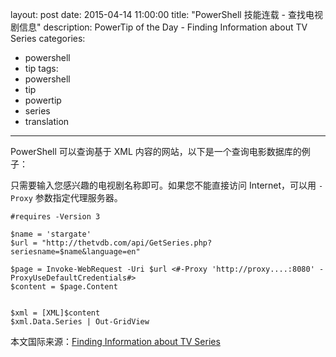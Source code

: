 ﻿layout: post
date: 2015-04-14 11:00:00
title: "PowerShell 技能连载 - 查找电视剧信息"
description: PowerTip of the Day - Finding Information about TV Series
categories:
- powershell
- tip
tags:
- powershell
- tip
- powertip
- series
- translation
---
PowerShell 可以查询基于 XML 内容的网站，以下是一个查询电影数据库的例子：

只需要输入您感兴趣的电视剧名称即可。如果您不能直接访问 Internet，可以用 `-Proxy` 参数指定代理服务器。

    #requires -Version 3
    
    $name = 'stargate'
    $url = "http://thetvdb.com/api/GetSeries.php?seriesname=$name&language=en"
    
    $page = Invoke-WebRequest -Uri $url <#-Proxy 'http://proxy....:8080' -ProxyUseDefaultCredentials#>
    $content = $page.Content
    
    
    $xml = [XML]$content
    $xml.Data.Series | Out-GridView

<!--more-->
本文国际来源：[Finding Information about TV Series](http://powershell.com/cs/blogs/tips/archive/2015/04/14/finding-information-about-tv-series.aspx)
